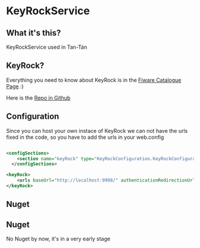 # KeyRockService

## What it's this?

KeyRockService used in Tan-Tán

## KeyRock?

Everything you need to know about KeyRock is in the [Fiware Catalogue Page](http://catalogue.fiware.org/enablers/identity-management-keyrock) :)

Here is the [Repo in Github](https://github.com/ging/fi-ware-idm)

## Configuration

Since you can host your own instace of KeyRock we can not have the urls fixed in the code, so you have to add the urls in your web.config

```xml

<configSections>
    <section name="keyRock" type="KeyRockConfiguration.KeyRockConfiguration, KeyRockConfiguration" />
  </configSections>

<keyRock>
    <urls baseUrl="http://localhost:9998/" authenticationRedirectionUrl="http://localhost:9998/oauth2/authorize"/>
</keyRock>
```

## Nuget


## Nuget

No Nuget by now, it's in a very early stage